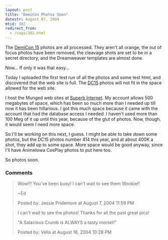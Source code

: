 ```yaml
---
layout: post
title: "DemiCon Photos Soon"
datestr: August 07, 2004
mtid: 302
redirect_from:
  - /saga/302.html
---
```


The <a href="http://www.demicon.org/15/" title="DemiCon 15">DemiCon 15</a> photos are all processed.  They aren't all orange, the out of focus photos have been removed, the cleavage shots are set to be in a secret directory, and the Dreamweaver templates are almost done.

Now... If only it was that easy...

Today I uploaded the first test run of all the photos and some test html, and discovered that the web site is full.  The <a href="http://www.demicon.org/15/" title="DemiCon 15">DC15</a> photos will not fit in the space allowed for the web site.

I host the Munged web sites at <a href="http://www.suberb.net/" title="Superb Internet">Superb Internet</a>.  My account allows 500 megabytes of space, which has been so much more than I needed up till now it has been hillarious.  I got this much space because it came with the account that had the database access I needed.  I haven't used more than 100 Meg of it up until this year, because of the glut of photos.  Now, though, it would seem I need more space.

So I'll be working on this next, I guess.  I might be able to take down some photos, but the DC15 photos number 414 this year, and at about 400K a shot, they add up to some space.  More space would be good anyway, since I'll have AnimeIowa CosPlay photos to put here too.

So photos soon.

### Comments

<blockquote>
Wow!!! You've been busy! I can't wait to see them Wookie!!

~Ed
<div class="comment-meta">Posted by: Jessie Pridemore at August  7, 2004 11:59 PM</div> </blockquote>

<blockquote>
I can't wait to see the photos!  Thanks for all the past great pics!

"A Salacious Crumb is ALWAYS a tasty morsel!"
<div class="comment-meta">Posted by: Vella at August 18, 2004 10:28 PM</div> </blockquote>

